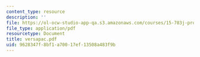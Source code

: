 ```yaml
---
content_type: resource
description: ''
file: https://ol-ocw-studio-app-qa.s3.amazonaws.com/courses/15-783j-product-design-and-development-spring-2006/9628347f8bf1a70017ef13508a483f9b_versapac.pdf
file_type: application/pdf
resourcetype: Document
title: versapac.pdf
uid: 9628347f-8bf1-a700-17ef-13508a483f9b
---
```

